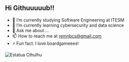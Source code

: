 ## Hi Githuuuuub!!


- 🔭 I’m currently studying Software Engineering at ITESM
- 🌱 I’m currently learning cybersecurity and data science
- 💬 Ask me about ...
- 📫 How to reach me at remnbcs@gmail.com
- ⚡ Fun fact: I love boardgameees!

![Estatua Cthulhu](https://github.com/user-attachments/assets/8507d60f-bded-496e-aa00-038526cc5d0c)
